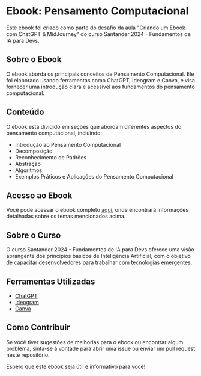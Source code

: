 # Ebook: Pensamento Computacional

Este ebook foi criado como parte do desafio da aula "Criando um Ebook com ChatGPT & MidJourney" do curso Santander 2024 - Fundamentos de IA para Devs.

## Sobre o Ebook

O ebook aborda os principais conceitos de Pensamento Computacional. Ele foi elaborado usando ferramentas como ChatGPT, Ideogram e Canva, e visa fornecer uma introdução clara e acessível aos fundamentos do pensamento computacional.

## Conteúdo

O ebook está dividido em seções que abordam diferentes aspectos do pensamento computacional, incluindo:

- Introdução ao Pensamento Computacional
- Decomposição
- Reconhecimento de Padrões
- Abstração
- Algoritmos
- Exemplos Práticos e Aplicações do Pensamento Computacional

## Acesso ao Ebook

Você pode acessar o ebook completo [aqui](https://github.com/MillenaCoelho/Ebook_Pensamento_Computacional/blob/b1a21e7d6de2f333e12dbb9ae6b098e907705ca9/Ebook_Pensamento_Computacional.pdf), onde encontrará informações detalhadas sobre os temas mencionados acima.

## Sobre o Curso

O curso Santander 2024 - Fundamentos de IA para Devs oferece uma visão abrangente dos princípios básicos de Inteligência Artificial, com o objetivo de capacitar desenvolvedores para trabalhar com tecnologias emergentes.

## Ferramentas Utilizadas

- [ChatGPT](https://openai.com/gpt)
- [Ideogram](link_para_a_ferramenta_ideogram)
- [Canva](link_para_a_ferramenta_canva)

## Como Contribuir

Se você tiver sugestões de melhorias para o ebook ou encontrar algum problema, sinta-se à vontade para abrir uma issue ou enviar um pull request neste repositório.

Espero que este ebook seja útil e informativo para você!
